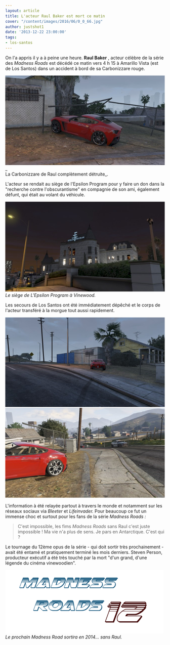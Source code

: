 ```yaml
---
layout: article
title: L'acteur Raul Baker est mort ce matin
cover: "/content/images/2016/06/0_0_66.jpg"
author: justshot1
date: '2013-12-22 23:00:00'
tags:
- los-santos
---
```


On l'a appris il y a à peine une heure. **Raul Baker** , acteur célèbre de la série des _Madness Roads_ est décédé ce matin vers 4 h 15 à Amarillo Vista (est de Los Santos) dans un accident à bord de sa Carbonizzare rouge.

![](/content/images/2016/06/0_0%20%282%29_4.jpg)\_  
La Carbonizzare de Raul complètement détruite\_.

L'acteur se rendait au siège de l'Epsilon Program pour y faire un don dans la "recherche contre l'obscurantisme" en compagnie de son ami, également défunt, qui était au volant du véhicule.

![Le siège de L'Epsilon Program à Vinewood.](/content/images/2016/06/0_0%20%284%29_4.jpg)
_Le siège de L'Epsilon Program à Vinewood._

Les secours de Los Santos ont été immédiatement dépêché et le corps de l'acteur transféré à la morgue tout aussi rapidement.

![](/content/images/2016/06/0_0%20%283%29_5.jpg)
![](/content/images/2016/06/0_0%20%281%29_7.jpg)

L'information à été relayée partout à travers le monde et notamment sur les réseaux sociaux via _Bleeter_ et _Lifeinvader._ Pour beaucoup ce fut un immense choc et surtout pour les fans de la série _Madness Roads :_

> C'est impossible, les fims _Madness Roads_ sans Raul c'est juste impossible ! Ma vie n'a plus de sens. Je pars en Antarctique. C'est qui ?

Le tournage du 12ème opus de la série - qui doit sortir très prochainement - avait été entamé et pratiquement terminé les mois derniers. Steven Person, producteur exécutif a été très touché par la mort "d'un grand, d'une légende du cinéma vinewoodien".

![Le prochain Madness Road sortira en 2014... sans Raul.](/content/images/2016/06/Sans%20titre-1.png)
_Le prochain Madness Road sortira en 2014... sans Raul._

<!--kg-card-end: markdown-->
